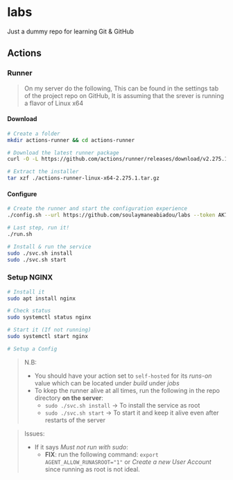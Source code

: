 # labs
Just a dummy repo for learning Git &amp; GitHub

## Actions

### Runner
> On my server do the following,
> This can be found in the settings tab of the project repo on GitHub,
> It is assuming that the srever is running a flavor of Linux x64

#### Download
```bash
# Create a folder
mkdir actions-runner && cd actions-runner

# Download the latest runner package
curl -O -L https://github.com/actions/runner/releases/download/v2.275.1/actions-runner-linux-x64-2.275.1.tar.gz

# Extract the installer
tar xzf ./actions-runner-linux-x64-2.275.1.tar.gz
```

#### Configure
```bash
# Create the runner and start the configuration experience
./config.sh --url https://github.com/soulaymaneabiadou/labs --token AK7TGBOM6H6W4WQS3ZQRVSS766IPS

# Last step, run it!
./run.sh

# Install & run the service
sudo ./svc.sh install
sudo ./svc.sh start
```

### Setup NGINX
```bash
# Install it
sudo apt install nginx

# Check status
sudo systemctl status nginx

# Start it (If not running)
sudo systemctl start nginx

# Setup a Config


```

> N.B: 
>  - You should have your action set to `self-hosted` for its *runs-on* value which can be located under *build* under *jobs*
>  - To kkep the runner alive at all times, run the following in the repo directory **on the server**: 
>     - `sudo ./svc.sh install` -> To install the service as root 
>     - `sudo ./svc.sh start`  -> To start it and keep it alive even after restarts of the server


> Issues:
> - If it says *Must not run with sudo*: 
>   - **FIX**: run the following command: `export AGENT_ALLOW_RUNASROOT="1"` or *Create a new User Account* since running as root is not ideal.